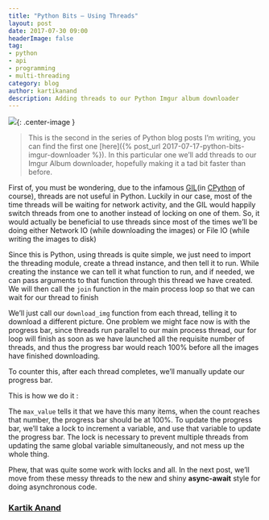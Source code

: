 ```yaml
---
title: "Python Bits — Using Threads"
layout: post
date: 2017-07-30 09:00
headerImage: false
tag:
- python
- api
- programming
- multi-threading
category: blog
author: kartikanand
description: Adding threads to our Python Imgur album downloader
---
```


![](https://cdn-images-1.medium.com/max/1600/1*QizxjQI0lGert9Fv6q3Vfw.jpeg){: .center-image }

> This is the second in the series of Python blog posts I’m writing, you can find
> the first one
> [here]({% post_url 2017-07-17-python-bits-imgur-downloader %}).
> In this particular one we’ll add threads to our Imgur Album downloader,
> hopefully making it a tad bit faster than before.

First of, you must be wondering, due to the infamous
[GIL](https://wiki.python.org/moin/GlobalInterpreterLock)(in
[CPython](https://stackoverflow.com/questions/17130975/python-vs-cpython) of
course), threads are not useful in Python. Luckily in our case, most of the time
threads will be waiting for network activity, and the GIL would happily switch
threads from one to another instead of locking on one of them. So, it would
actually be beneficial to use threads since most of the times we’ll be doing
either Network IO (while downloading the images) or File IO (while writing the
images to disk)

Since this is Python, using threads is quite simple, we just need to import the
threading module, create a thread instance, and then tell it to run. While
creating the instance we can tell it what function to run, and if needed, we can
pass arguments to that function through this thread we have created. We will
then call the `join` function in the main process loop so that we can wait for
our thread to finish

<script src="https://gist.github.com/kartikanand/7b5307cfd85af075a1eb787df9212f7d.js"></script>

We’ll just call our `download_img` function from each thread, telling it to
download a different picture. One problem we might face now is with the progress
bar, since threads run parallel to our main process thread, our for loop will
finish as soon as we have launched all the requisite number of threads, and thus
the progress bar would reach 100% before all the images have finished
downloading.

To counter this, after each thread completes, we’ll manually update our progress
bar.

This is how we do it :

<script src="https://gist.github.com/kartikanand/cfc6f18f0ebc667ea847962cf3fb7851.js"></script>

The `max_value` tells it that we have this many items, when the count reaches
that number, the progress bar should be at 100%. To update the progress bar,
we’ll take a lock to increment a variable, and use that variable to update the
progress bar. The lock is necessary to prevent multiple threads from updating
the same global variable simultaneously, and not mess up the whole thing.

<script src="https://gist.github.com/kartikanand/4e8ca7e24a4c7b61debb127ff947644c.js"></script>

Phew, that was quite some work with locks and all. In the next post, we’ll move
from these messy threads to the new and shiny **async-await** style for doing
asynchronous code.

### [Kartik Anand](https://medium.com/@exqu17)
